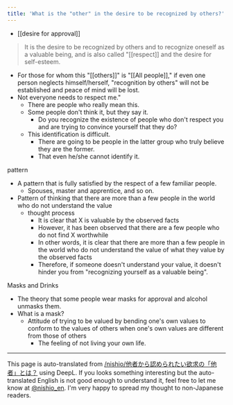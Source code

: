 ```yaml
---
title: 'What is the "other" in the desire to be recognized by others?'
---
```


- [[desire for approval]]
> It is the desire to be recognized by others and to recognize oneself as a valuable being, and is also called "[[respect]] and the desire for self-esteem.
- For those for whom this "[[others]]" is "[[All people]]," if even one person neglects himself/herself, "recognition by others" will not be established and peace of mind will be lost.
- Not everyone needs to respect me."
    - There are people who really mean this.
    - Some people don't think it, but they say it.
        - Do you recognize the existence of people who don't respect you and are trying to convince yourself that they do?
    - This identification is difficult.
        - There are going to be people in the latter group who truly believe they are the former.
        - That even he/she cannot identify it.

pattern
- A pattern that is fully satisfied by the respect of a few familiar people.
    - Spouses, master and apprentice, and so on.
- Pattern of thinking that there are more than a few people in the world who do not understand the value
    - thought process
        - It is clear that X is valuable by the observed facts
        - However, it has been observed that there are a few people who do not find X worthwhile
        - In other words, it is clear that there are more than a few people in the world who do not understand the value of what they value by the observed facts
        - Therefore, if someone doesn't understand your value, it doesn't hinder you from "recognizing yourself as a valuable being".

Masks and Drinks
- The theory that some people wear masks for approval and alcohol unmasks them.
- What is a mask?
    - Attitude of trying to be valued by bending one's own values to conform to the values of others when one's own values are different from those of others
        - The feeling of not living your own life.

---
This page is auto-translated from [/nishio/他者から認められたい欲求の「他者」とは？](https://scrapbox.io/nishio/他者から認められたい欲求の「他者」とは？) using DeepL. If you looks something interesting but the auto-translated English is not good enough to understand it, feel free to let me know at [@nishio_en](https://twitter.com/nishio_en). I'm very happy to spread my thought to non-Japanese readers.